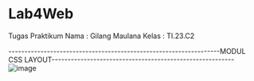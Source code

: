 # Lab4Web
Tugas Praktikum
Nama  : Gilang Maulana
Kelas : TI.23.C2

------------------------------------------------------------------MODUL CSS LAYOUT---------------------------------------------------------
![image](https://github.com/user-attachments/assets/a1a65108-6eb0-465d-8249-a6dd12a9a78d)
